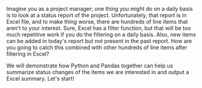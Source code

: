 Imagine you as a project manager; one thing you might do on a daily basis is to look at a status report of the project. Unfortunately, that report is in Excel file, and to make thing worse, there are hundreds of line items that aren't to your interest. Sure, Excel has a filter function, but that will be too much repetitive work if you do the filtering on a daily basis. Also, new items can be added in today's report but not present in the past report. How are you going to catch this combined with other hundreds of line items after filtering in Excel?

We will demonstrate how Python and Pandas together can help us summarize status changes of the items we are interested in and output a Excel summary. Let's start!
